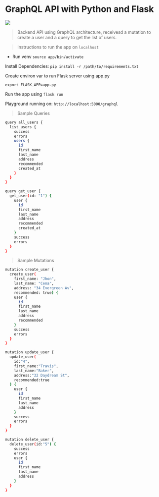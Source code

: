 # GraphQL API with Python and Flask
<img src="https://graphql.org/img/og-image.png">

> Backend API using GraphQL architecture, receivesd a mutation to create a user and a query to get the list of users. 

>  Instructions to run the app on ```localhost```



* Run venv ```source app/bin/activate```

Install Dependencies:
```pip install -r /path/to/requirements.txt```

Create environ var to run Flask server using app.py

```export FLASK_APP=app.py```

Run the app using ```flask run```

Playground running on:
```http://localhost:5000/graphql```

> Sample Queries

``` bash
query all_users {
  list_users {
    success
    errors
    users {
      id
      first_name
      last_name
      address
      recommended
      created_at
    }
  }
}

query get_user {
  get_user(id: "1") {
    user {
      id
      first_name
      last_name
      address
      recommended
      created_at
    }
    success
    errors
  }
}
```

> Sample Mutations

``` bash
mutation create_user {
  create_user(
    first_name: "Jhon",
    last_name: "Cena",
    address: "34 Evergreen Av",
    recommended: true) {
    user {
      id
      first_name
      last_name
      address
      recommended
    }
    success
    errors
  }
}

mutation update_user {
  update_user(
    id:"4", 
    first_name:"Travis", 
    last_name:"Baker", 
    address:"32 Daydream St", 
    recommended:true
  ) {
    user {
      id
      first_name
      last_name
      address
    }
    success
    errors
  }
}

mutation delete_user {
  delete_user(id:"5") {
    success
    errors
    user {
      id
      first_name
      last_name
      address
    }
  }
}
```



